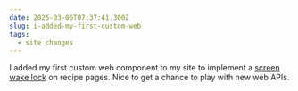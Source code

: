 ```yaml
---
date: 2025-03-06T07:37:41.300Z
slug: i-added-my-first-custom-web
tags:
  - site changes
---
```


I added my first custom web component to my site to implement a [screen wake lock](https://developer.chrome.com/docs/capabilities/web-apis/wake-lock) on recipe pages. Nice to get a chance to play with new web APIs.

